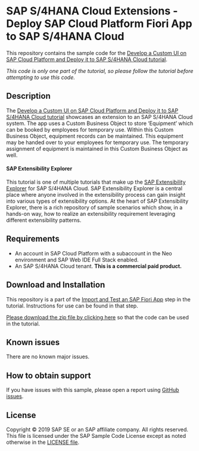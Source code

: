 # SAP S/4HANA Cloud Extensions - Deploy SAP Cloud Platform Fiori App to SAP S/4HANA Cloud
This repository contains the sample code for the [Develop a Custom UI on SAP Cloud Platform and Deploy it to SAP S/4HANA Cloud tutorial](http://tiny.cc/s4-deploy-custom-ui).  

*This code is only one part of the tutorial, so please follow the tutorial before attempting to use this code.*

## Description

The [Develop a Custom UI on SAP Cloud Platform and Deploy it to SAP S/4HANA Cloud tutorial](http://tiny.cc/s4-deploy-custom-ui) showcases an extension to an SAP S/4HANA Cloud system. The app uses a Custom Business Object to store ‘Equipment’ which can be booked by employees for temporary use. Within this Custom Business Object, equipment records can be maintained. This equipment may be handed over to your employees for temporary use. The temporary assignment of equipment is maintained in this Custom Business Object as well.

#### SAP Extensibility Explorer

This tutorial is one of multiple tutorials that make up the [SAP Extensibility Explorer](https://sap.com/extends4) for SAP S/4HANA Cloud.
SAP Extensibility Explorer is a central place where anyone involved in the extensibility process can gain insight into various types of extensibility options. At the heart of SAP Extensibility Explorer, there is a rich repository of sample scenarios which show, in a hands-on way, how to realize an extensibility requirement leveraging different extensibility patterns.


Requirements
-------------
- An account in SAP Cloud Platform with a subaccount in the Neo environment and SAP Web IDE Full Stack enabled.
- An SAP S/4HANA Cloud tenant. **This is a commercial paid product.**


Download and Installation
-------------
[comment]: # (TODO update the link when the set-up guide is published)
This repository is a part of the [Import and Test an SAP Fiori App](https://help.sap.com/viewer/DRAFT/841f379acd104dbf8685b3ad26e66af3/SHIP/en-US/e6c1af3ef559470b84fab32d09432454.html) step in the tutorial. Instructions for use can be found in that step.

[Please download the zip file by clicking here](https://github.com/SAP/s4hana-ext-deploy-custom-ui/archive/master.zip) so that the code can be used in the tutorial.  


Known issues
---------------------
There are no known major issues.

How to obtain support
---------------------
If you have issues with this sample, please open a report using [GitHub issues](https://github.com/SAP/s4hana-ext-deploy-custom-ui/issues).

License
-------
Copyright © 2019 SAP SE or an SAP affiliate company. All rights reserved.
This file is licensed under the SAP Sample Code License except as noted otherwise in the [LICENSE file](LICENSE).
